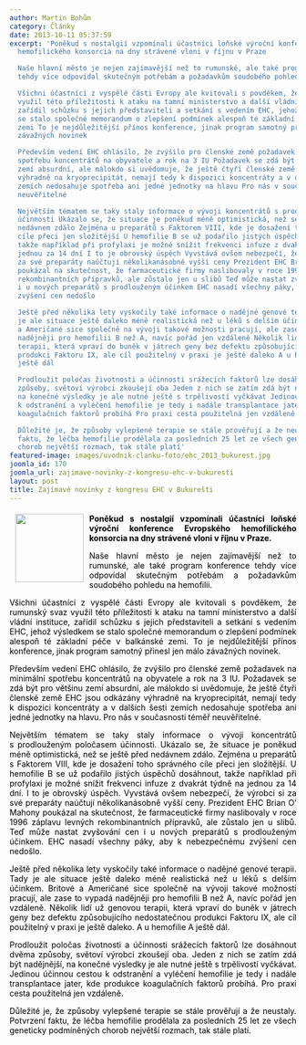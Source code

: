```yaml
---
author: Martin Bohůn
category: Články
date: 2013-10-11 05:37:59
excerpt: 'Poněkud s nostalgií vzpomínali účastníci loňské výroční konference Evropského
  hemofilického konsorcia na dny strávené vloni v říjnu v Praze

  Naše hlavní město je nejen zajímavější než to rumunské, ale také program konference
  tehdy více odpovídal skutečným potřebám a požadavkům soudobého pohledu na hemofilii

  Všichni účastníci z vyspělé části Evropy ale kvitovali s povděkem, že rumunský svaz
  využil této příležitosti k ataku na tamní ministerstvo a další vládní instituce,
  zařídil schůzku s jejich představiteli a setkání s vedením EHC, jehož výsledkem
  se stalo společné memorandum o zlepšení podmínek alespoň té základní péče v balkánské
  zemi To je nejdůležitější přínos konference, jinak program samotný přinesl jen málo
  závažných novinek

  Především vedení EHC ohlásilo, že zvýšilo pro členské země požadavek na minimální
  spotřebu koncentrátů na obyvatele a rok na 3 IU Požadavek se zdá být pro většinu
  zemí absurdní, ale málokdo si uvědomuje, že ještě čtyři členské země EHC jsou odkázány
  výhradně na kryoprecipitát, nemají tedy k dispozici koncentráty a v dalších šesti
  zemích nedosahuje spotřeba ani jedné jednotky na hlavu Pro nás v současnosti téměř
  neuvěřitelné

  Největším tématem se taky staly informace o vývoji koncentrátů s prodlouženým poločasem
  účinnosti Ukázalo se, že situace je poněkud méně optimistická, než se ještě před
  nedávnem zdálo Zejména u preparátů s Faktorem VIII, kde je dosažení toho správného
  cíle přeci jen složitější U hemofilie B se už podařilo jistých úspěchů dosáhnout,
  takže například při profylaxi je možné snížit frekvenci infuze z dvakrát týdně na
  jednou za 14 dní I to je obrovský úspěch Vyvstává ovšem nebezpečí, že výrobci si
  za své preparáty naúčtují několikanásobně vyšší ceny Prezident EHC Brian O’ Mahony
  poukázal na skutečnost, že farmaceutické firmy naslibovaly v roce 1996 záplavu levných
  rekombinantních přípravků, ale zůstalo jen u slibů Teď může nastat zvyšování cen
  i u nových preparátů s prodlouženým účinkem EHC nasadí všechny páky, aby k nebezpečnému
  zvýšení cen nedošlo

  Ještě před několika lety vyskočily také informace o nadějné genové terapii Tady
  je ale situace ještě daleko méně realistická než u léků s delším účinkem Britové
  a Američané sice společně na vývoji takové možnosti pracují, ale zase to vypadá
  nadějněji pro hemofilii B než A, navíc pořád jen vzdáleně Několik lidí už genovou
  terapii, která vpraví do buněk v játrech geny bez defektu způsobujícího nedostatečnou
  produkci Faktoru IX, ale cíl použitelný v praxi je ještě daleko A u hemofilie A
  ještě dál

  Prodloužit poločas životnosti a účinnosti srážecích faktorů lze dosáhnout dvěma
  způsoby, světoví výrobci zkoušejí oba Jeden z nich se zatím zdá být nadějnější,
  na konečné výsledky je ale nutné ještě s trpělivostí vyčkávat Jedinou účinnou cestou
  k odstranění a vyléčení hemofilie je tedy i nadále transplantace jater, kde produkce
  koagulačních faktorů probíhá Pro praxi cesta použitelná jen vzdáleně

  Důležité je, že způsoby vylepšené terapie se stále prověřují a že neustaly Potvrzení
  faktu, že léčba hemofilie prodělala za posledních 25 let ze všech geneticky podmíněných
  chorob největší rozmach, tak stále platí'
featured-image: images/uvodnik-clanku-foto/ehc_2013_bukurest.jpg
joomla_id: 170
joomla_url: zajimave-novinky-z-kongresu-ehc-v-bukuresti
layout: post
title: Zajímavé novinky z kongresu EHC v Bukurešti
---
```


<h4 style="margin-bottom: 0cm; text-align: justify;">
 <span style="color: #000000;">
  <img border="0" src="{{ site.baseurl }}/images/uvodnik-clanku-foto/ehc_2013_bukurest.jpg" style="margin-left: 10px; margin-right: 10px; float: left;" width="120"/>
 </span>
 <span style="color: #000000;">
  Poněkud s nostalgií vzpomínali účastníci loňské výroční konference Evropského hemofilického konsorcia na dny strávené vloni v říjnu v Praze.
 </span>
</h4>
<p style="margin-bottom: 0cm; text-align: justify;">
 <span style="color: #000000;">
  Naše hlavní město je nejen zajímavější než to rumunské, ale také program konference tehdy více odpovídal skutečným potřebám a požadavkům soudobého pohledu na hemofilii.
 </span>
</p>
<p style="margin-bottom: 0cm; text-align: justify;">
 <span style="color: #000000;">
  Všichni účastníci z vyspělé části Evropy ale kvitovali s povděkem, že rumunský svaz využil této příležitosti k ataku na tamní ministerstvo a další vládní instituce, zařídil schůzku s jejich představiteli a setkání s vedením EHC, jehož výsledkem se stalo společné memorandum o zlepšení podmínek alespoň té základní péče v balkánské zemi. To je nejdůležitější přínos konference, jinak program samotný přinesl jen málo závažných novinek.
 </span>
</p>
<p style="margin-bottom: 0cm; text-align: justify;">
 <span style="color: #000000;">
  <a name="_GoBack">
  </a>
  Především vedení EHC ohlásilo, že zvýšilo pro členské země požadavek na minimální spotřebu koncentrátů na obyvatele a rok na 3 IU. Požadavek se zdá být pro většinu zemí absurdní, ale málokdo si uvědomuje, že ještě čtyři členské země EHC jsou odkázány výhradně na kryoprecipitát, nemají tedy k dispozici koncentráty a v dalších šesti zemích nedosahuje spotřeba ani jedné jednotky na hlavu. Pro nás v současnosti téměř neuvěřitelné.
 </span>
</p>
<p style="margin-bottom: 0cm; text-align: justify;">
 <span style="color: #000000;">
  Největším tématem se taky staly informace o vývoji koncentrátů s prodlouženým poločasem účinnosti. Ukázalo se, že situace je poněkud méně optimistická, než se ještě před nedávnem zdálo. Zejména u preparátů s Faktorem VIII, kde je dosažení toho správného cíle přeci jen složitější. U hemofilie B se už podařilo jistých úspěchů dosáhnout, takže například při profylaxi je možné snížit frekvenci infuze z dvakrát týdně na jednou za 14 dní. I to je obrovský úspěch. Vyvstává ovšem nebezpečí, že výrobci si za své preparáty naúčtují několikanásobně vyšší ceny. Prezident EHC Brian O’ Mahony poukázal na skutečnost, že farmaceutické firmy naslibovaly v roce 1996 záplavu levných rekombinantních přípravků, ale zůstalo jen u slibů. Teď může nastat zvyšování cen i u nových preparátů s prodlouženým účinkem. EHC nasadí všechny páky, aby k nebezpečnému zvýšení cen nedošlo.
 </span>
</p>
<p style="margin-bottom: 0cm; text-align: justify;">
 <span style="color: #000000;">
  Ještě před několika lety vyskočily také informace o nadějné genové terapii. Tady je ale situace ještě daleko méně realistická než u léků s delším účinkem. Britové a Američané sice společně na vývoji takové možnosti pracují, ale zase to vypadá nadějněji pro hemofilii B než A, navíc pořád jen vzdáleně. Několik lidí už genovou terapii, která vpraví do buněk v játrech geny bez defektu způsobujícího nedostatečnou produkci Faktoru IX, ale cíl použitelný v praxi je ještě daleko. A u hemofilie A ještě dál.
 </span>
</p>
<p style="margin-bottom: 0cm; text-align: justify;">
 <span style="color: #000000;">
  Prodloužit poločas životnosti a účinnosti srážecích faktorů lze dosáhnout dvěma způsoby, světoví výrobci zkoušejí oba. Jeden z nich se zatím zdá být nadějnější, na konečné výsledky je ale nutné ještě s trpělivostí vyčkávat. Jedinou účinnou cestou k odstranění a vyléčení hemofilie je tedy i nadále transplantace jater, kde produkce koagulačních faktorů probíhá. Pro praxi cesta použitelná jen vzdáleně.
 </span>
</p>
<p style="margin-bottom: 0cm; text-align: justify;">
 <span style="color: #000000;">
  Důležité je, že způsoby vylepšené terapie se stále prověřují a že neustaly. Potvrzení faktu, že léčba hemofilie prodělala za posledních 25 let ze všech geneticky podmíněných chorob největší rozmach, tak stále platí.
 </span>
</p>